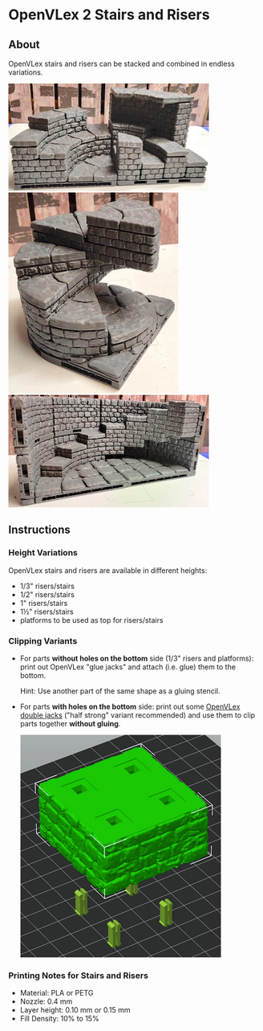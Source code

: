 # OpenVLex 2 Stairs and Risers



## About

OpenVLex stairs and risers can be stacked and combined in endless variations.

  ![Crazy Risers and Stairs](../img/img016.jpg)
  ![Spiral Staircase](../img/img015.jpg)
  ![Tower Staircase](../img/img014.jpg)

## Instructions

### Height Variations

OpenVLex stairs and risers are available in different heights:

- 1/3" risers/stairs
- 1/2" risers/stairs
- 1" risers/stairs
- 1½" risers/stairs
- platforms to be used as top for risers/stairs

### Clipping Variants

- For parts **without holes on the bottom** side (1/3" risers and platforms): print out OpenVLex "glue jacks" and attach (i.e. glue) them to the bottom.

  Hint: Use another part of the same shape as a gluing stencil.

- For parts **with holes on the bottom** side: print out some [OpenVLex double jacks](../jacks#openvlex-double-jacks) ("half strong" variant recommended) and use them to clip parts together **without gluing**.

  ![Riser with Double Jacks](img/riser-with-double-jacks.png)

### Printing Notes for Stairs and Risers

- Material: PLA or PETG
- Nozzle: 0.4 mm
- Layer height: 0.10 mm or 0.15 mm
- Fill Density: 10% to 15%
